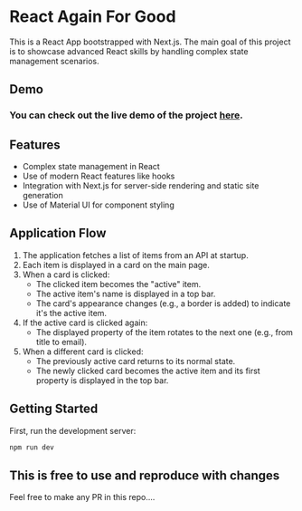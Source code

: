 # React Again For Good

This is a React App bootstrapped with Next.js. The main goal of this project is to showcase advanced React skills by handling complex state management scenarios.

## Demo

### You can check out the live demo of the project [here](https://husni1992.github.io/react-state-twist/).

## Features

- Complex state management in React
- Use of modern React features like hooks
- Integration with Next.js for server-side rendering and static site generation
- Use of Material UI for component styling

## Application Flow

1. The application fetches a list of items from an API at startup.
2. Each item is displayed in a card on the main page.
3. When a card is clicked:
   - The clicked item becomes the "active" item.
   - The active item's name is displayed in a top bar.
   - The card's appearance changes (e.g., a border is added) to indicate it's the active item.
4. If the active card is clicked again:
   - The displayed property of the item rotates to the next one (e.g., from title to email).
5. When a different card is clicked:
   - The previously active card returns to its normal state.
   - The newly clicked card becomes the active item and its first property is displayed in the top bar.

## Getting Started

First, run the development server:

```bash
npm run dev
```

## This is free to use and reproduce with changes
Feel free to make any PR in this repo....

